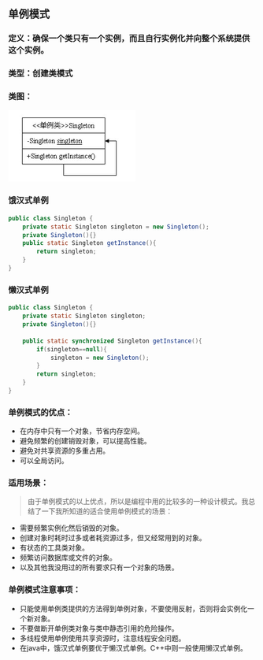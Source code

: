 ## 单例模式
### 定义：确保一个类只有一个实例，而且自行实例化并向整个系统提供这个实例。
### 类型：创建类模式
### 类图：
![GitHub set up](images/singleton-pattern-1.gif "图片Title")

### 饿汉式单例
```java
public class Singleton {
    private static Singleton singleton = new Singleton();
    private Singleton(){}
    public static Singleton getInstance(){
        return singleton;
    }
}
```
### 懒汉式单例
```java
public class Singleton {
    private static Singleton singleton;
    private Singleton(){}

    public static synchronized Singleton getInstance(){
        if(singleton==null){
            singleton = new Singleton();
        }
        return singleton;
    }
}
```

### 单例模式的优点：
* 在内存中只有一个对象，节省内存空间。
* 避免频繁的创建销毁对象，可以提高性能。
* 避免对共享资源的多重占用。
* 可以全局访问。
### 适用场景：
>由于单例模式的以上优点，所以是编程中用的比较多的一种设计模式。我总结了一下我所知道的适合使用单例模式的场景：

* 需要频繁实例化然后销毁的对象。
* 创建对象时耗时过多或者耗资源过多，但又经常用到的对象。
* 有状态的工具类对象。
* 频繁访问数据库或文件的对象。
* 以及其他我没用过的所有要求只有一个对象的场景。

### 单例模式注意事项：
* 只能使用单例类提供的方法得到单例对象，不要使用反射，否则将会实例化一个新对象。
* 不要做断开单例类对象与类中静态引用的危险操作。
* 多线程使用单例使用共享资源时，注意线程安全问题。
* 在java中，饿汉式单例要优于懒汉式单例。C++中则一般使用懒汉式单例。